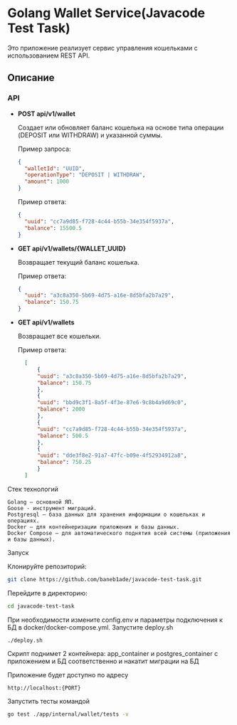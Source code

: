 # Golang Wallet Service(Javacode Test Task)

Это приложение реализует сервис управления кошельками с использованием REST API.

## Описание

### API

- **POST api/v1/wallet**

  Создает или обновляет баланс кошелька на основе типа операции (DEPOSIT или WITHDRAW) и указанной суммы.

  Пример запроса:
  ```json
  {
    "walletId": "UUID",
    "operationType": "DEPOSIT | WITHDRAW",
    "amount": 1000
  }
  ```
  Пример ответа:
  ```json
  {
	"uuid": "cc7a9d85-f728-4c44-b55b-34e354f5937a",
	"balance": 15500.5
  }
  ```

- **GET api/v1/wallets/{WALLET_UUID}**

    Возвращает текущий баланс кошелька.

    Пример ответа:
  ```json
  {
	"uuid": "a3c8a350-5b69-4d75-a16e-8d5bfa2b7a29",
	"balance": 150.75
  }
  ```
- **GET api/v1/wallets**
    
    Возвращает все кошельки.
    
    Пример ответа:
  ```json
    [
        {
        "uuid": "a3c8a350-5b69-4d75-a16e-8d5bfa2b7a29",
        "balance": 150.75
        },
        {
        "uuid": "bbd9c3f1-8a5f-4f3e-87e6-9c8b4a9d69c0",
        "balance": 2000
        },
        {
        "uuid": "cc7a9d85-f728-4c44-b55b-34e354f5937a",
        "balance": 500.5
        },
        {
        "uuid": "dde3f8e2-91a7-47fc-b09e-4f52934912a8",
        "balance": 750.25
        }
    ]
  ```

Стек технологий

    Golang – основной ЯП.
    Goose - инструмент миграций.
    Postgresql – база данных для хранения информации о кошельках и операциях.
    Docker – для контейнеризации приложения и базы данных.
    Docker Compose – для автоматического поднятия всей системы (приложения и базы данных).

Запуск

Клонируйте репозиторий:

```bash
git clone https://github.com/baneb1ade/javacode-test-task.git
```
Перейдите в директорию:
```bash
cd javacode-test-task
```
При необходимости измените config.env и параметры подключения к БД в docker/docker-compose.yml.
Запустите deploy.sh
```bash
./deploy.sh
```
Скрипт поднимет 2 контейнера: app_container и postgres_container с приложением и БД соответственно
и накатит миграции на БД

Приложение будет доступно по адресу

    http://localhost:{PORT}

Запустить тесты командой
```bash
go test ./app/internal/wallet/tests -v
```